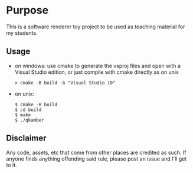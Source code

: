 Purpose
===
This is a software renderer toy project to be used as teaching material for my students.

Usage
---
* on windows: use cmake to generate the vsproj files and open with a Visual Studio edition, or just compile with cmake directly as on unix
  ```
  > cmake -B build -G "Visual Studio 10"
  ```
* on unix:
  ```
  $ cmake -B build
  $ cd build
  $ make
  $ ./qkamber
  ```

Disclaimer
---
Any code, assets, etc that come from other places are credited as such. If anyone finds anything offending
said rule, please post an issue and I'll get to it.
